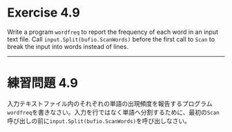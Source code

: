 # Exercise 4.9
Write a program `wordfreq` to report the frequency of each word in an input text file. Call `input.Split(bufio.ScanWords)` before the first call to `Scan` to break the input into words instead of lines.

---
# 練習問題 4.9
入力テキストファイル内のそれぞれの単語の出現頻度を報告するプログラム`wordfreq`を書きなさい。入力を行ではなく単語へ分割するために、最初の`Scan`呼び出しの前に`input.Split(bufio.ScanWords)`を呼び出しなさい。
